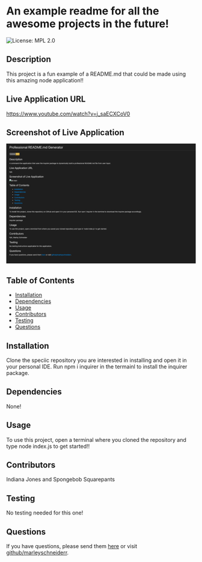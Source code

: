 # An example readme for all the awesome projects in the future! 
![License: MPL 2.0](https://img.shields.io/badge/License-MPL%202.0-brightgreen.svg)
## Description
This project is a fun example of a README.md that could be made using this amazing node application!!

## Live Application URL
https://www.youtube.com/watch?v=j_saECXCoV0

## Screenshot of Live Application
![alt-text](./images/readme-example.png)

## Table of Contents
* [Installation](#installation)
* [Dependencies](#dependencies)
* [Usage](#usage)
* [Contributors](#contributors)
* [Testing](#testing)
* [Questions](#questions)

## Installation
Clone the speciic repository you are interested in installing and open it in your personal IDE. Run npm i inquirer in the termainl to install the inquirer package.

## Dependencies 
None!

## Usage
To use this project, open a terminal where you cloned the repository and type node index.js to get started!!

## Contributors 
Indiana Jones and Spongebob Squarepants

## Testing
No testing needed for this one!

## Questions
If you have questions, please send them [here](mailto:marleysue@gmail.com?subject=[GitHub]%20Dev%20Connect) or visit [github/marleyschneiderr](https://github.com/marleyschneiderr).